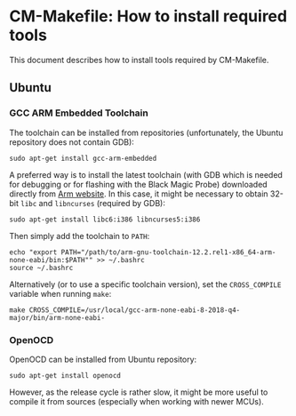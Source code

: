# CM-Makefile: How to install required tools

This document describes how to install tools required by CM-Makefile.

## Ubuntu

### GCC ARM Embedded Toolchain

The toolchain can be installed from repositories (unfortunately, the Ubuntu
repository does not contain GDB):

	sudo apt-get install gcc-arm-embedded

A preferred way is to install the latest toolchain (with GDB which is needed for
debugging or for flashing with the Black Magic Probe) downloaded directly from
[Arm website][1]. In this case, it might be necessary to obtain 32-bit `libc`
and `libncurses` (required by GDB):

	sudo apt-get install libc6:i386 libncurses5:i386

Then simply add the toolchain to `PATH`:

	echo "export PATH="/path/to/arm-gnu-toolchain-12.2.rel1-x86_64-arm-none-eabi/bin:$PATH"" >> ~/.bashrc
	source ~/.bashrc

Alternatively (or to use a specific toolchain version), set the `CROSS_COMPILE`
variable when running `make`:

	make CROSS_COMPILE=/usr/local/gcc-arm-none-eabi-8-2018-q4-major/bin/arm-none-eabi-

### OpenOCD

OpenOCD can be installed from Ubuntu repository:

	sudo apt-get install openocd

However, as the release cycle is rather slow, it might be more useful to compile
it from sources (especially when working with newer MCUs).

[1]: https://developer.arm.com/Tools%20and%20Software/GNU%20Toolchain
